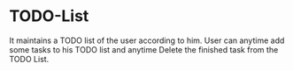 # TODO-List

It maintains a TODO list of the user according to him. User can anytime add some tasks to his TODO list and anytime Delete the finished task from 
the TODO List.
